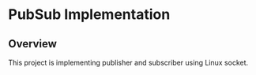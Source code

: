 # PubSub Implementation

## **Overview**
This project is implementing publisher and subscriber using Linux socket.